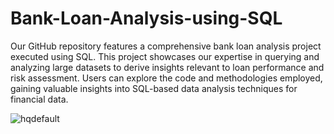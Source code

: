# Bank-Loan-Analysis-using-SQL

Our GitHub repository features a comprehensive bank loan analysis project executed using SQL. This project showcases our expertise in querying and analyzing large datasets to derive insights relevant to loan performance and risk assessment. Users can explore the code and methodologies employed, gaining valuable insights into SQL-based data analysis techniques for financial data.

![hqdefault](https://github.com/Igruapawan/Bank-Loan-Analysis-using-SQL/assets/98211165/f46ab544-66e2-4d88-bccf-8459836da67b)
